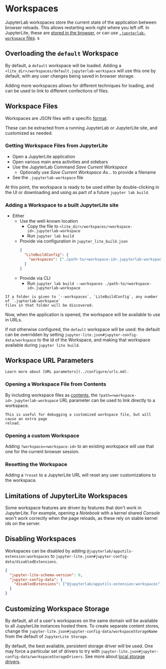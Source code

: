 # Workspaces

JupyterLab workspaces store the current state of the application between browser
reloads. This allows restarting work right where you left off. In JupyterLite, these are
[stored in the browser](#customizing-workspace-storage), or can use
[`.jupyterlab-workspace` files](#workspace-files). s

## Overloading the `default` Workspace

By default, a `default` workspace will be loaded. Adding a
`<lite_dir>/workspaces/default.jupyterlab-workspace` will use this one by default, with
any user changes being saved in browser storage.

Adding more workspaces allows for different techniques for loading, and can be used to
link to different confections of files.

## Workspace Files

Workspaces are JSON files with a specific [format][workspaces-file-format].

These can be extracted from a running JupyterLab or JupyterLite site, and customized as
needed.

[workspaces-file-format]:
  https://jupyterlab.readthedocs.io/en/stable/user/urls.html#workspace-file-format

### Getting Workspace Files from JupyterLite

- Open a JupyterLite application
- Open various main area activities and sidebars
- Use the JupyterLab Command _Save Current Workspace_
  - Optionally use _Save Current Workspace As..._ to provide a filename
- See the `.jupyterlab-workspace` file

At this point, the workspace is ready to be used either by double-clicking in the UI or
downloading and using as part of a future `jupyter lab build`.

### Adding a Workspace to a built JupyterLite site

- Either
  - Use the well-known location
    - Copy the file to `<lite_dir>/workspaces/<workspace-id>.jupyterlab-workspace`
    - Run `jupyter lab build`
  - Provide via configuration in `jupyter_lite_build.json`
    ```json
    {
      "LiteBuildConfig": {
        "workspaces": ["./path-to/<workspace-id>.jupyterlab-workspace"]
      }
    }
    ```
  - Provide via CLI
    - Run `jupyter lab build --workspaces ./path-to/<workspace-id>.jupyterlab-workspace`

```{note}
If a folder is given to `--workspaces`, `LiteBuildConfig`, any number of `.jupterlab-workspace`
files in that folder will be discovered.
```

Now, when the application is opened, the workspace will be available to use in URLs.

If not otherwise configured, the `default` workspace will be used: the default can be
overridden by setting `jupyter-lite.json#jupyter-config-data/workspace` to the id of the
Workspace, and making that workspace available during `jupyter lite build`.

## Workspace URL Parameters

```{hint}
Learn more about [URL parameters](../configure/urls.md).
```

### Opening a Workspace File from Contents

By including workspace files as [contents](../content/files.md), the
`?path=<workspace-id>.jupyterlab-workspace` URL parameter can be used to link directly
to a workspace.

```{note}
This is useful for debugging a customized workspace file, but will cause an extra page
reload.
```

### Opening a custom Workspace

Adding `?workspace=<workspace-id>` to an existing workspace will use that one for the
current browser session.

### Resetting the Workspace

Adding a `?reset` to a JupyterLite URL will reset any user customizations to the
workspace.

## Limitations of JupyterLite Workspaces

Some workspace features are driven by features that don't work in JupyterLite. For
example, opening a _Notebook_ with a kernel shared _Console_ won't work correctly when
the page reloads, as these rely on stable kernel ids on the server.

## Disabling Workspaces

Workspaces can be disabled by adding `@jupyterlab/apputils-extension:workspaces` to
`jupyter-lite.json#jupyter-config-data/disabledExtensions`.

```json
{
  "jupyter-lite-schema-version": 0,
  "jupyter-config-data": {
    "disabledExtensions": ["@jupyterlab/apputils-extension:workspaces"]
  }
}
```

## Customizing Workspace Storage

By default, all of a user's workspaces on the same domain will be available to all
JupyterLite instances hosted there. To create separate content stores, change the
`jupyter-lite.json#jupyter-config-data/workspaceStorageName` from the default of
`JupyterLite Storage`.

By default, the best available, persistent storage driver will be used. One may force a
particular set of drivers to try with
`jupyter-lite.json#jupyter-config-data/workspaceStorageDrivers`. See more about
[local storage drivers](../configure/storage.md#local-storage-drivers).
